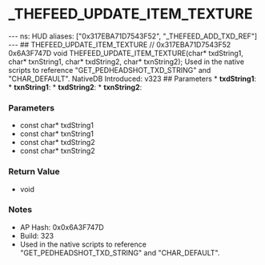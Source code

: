 # _THEFEED_UPDATE_ITEM_TEXTURE

--- ns: HUD aliases: ["0x317EBA71D7543F52", "_THEFEED_ADD_TXD_REF"] --- ## THEFEED_UPDATE_ITEM_TEXTURE  // 0x317EBA71D7543F52 0x6A3F747D void THEFEED_UPDATE_ITEM_TEXTURE(char* txdString1, char* txnString1, char* txdString2, char* txnString2);  Used in the native scripts to reference "GET_PEDHEADSHOT_TXD_STRING" and "CHAR_DEFAULT".  NativeDB Introduced: v323  ## Parameters * **txdString1**: * **txnString1**: * **txdString2**: * **txnString2**:

### Parameters
* const char* txdString1
* const char* txnString1
* const char* txdString2
* const char* txnString2

### Return Value
* void

### Notes
* AP Hash: 0x0x6A3F747D
* Build: 323
* Used in the native scripts to reference "GET_PEDHEADSHOT_TXD_STRING" and "CHAR_DEFAULT".

